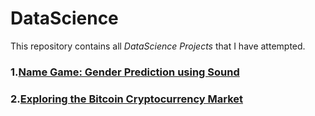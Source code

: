 # DataScience
This repository contains all <em>DataScience Projects</em> that I have attempted.

### 1.[Name Game: Gender Prediction using Sound]()
### 2.[Exploring the Bitcoin Cryptocurrency Market](https://github.com/saifali-patel/DataScience/blob/main/Exploring%20the%20Bitcoin%20Cryptocurrency%20Market/README.md)

